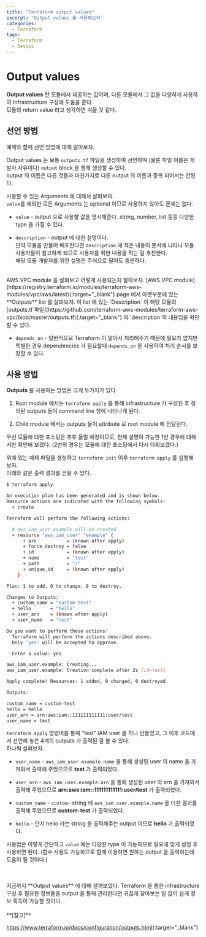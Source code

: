 ```yaml
---
title: "Terraform output values"
excerpt: "Output values 를 사용해보자"
categories:
  - Terraform
tags:
  - Terraform
  - Devops
---
```


# Output values

**Output values** 란 모듈에서 제공하는 값이며, 다른 모듈에서 그 값을 다양하게 사용하여 Infrastructure 구성에 도움을 준다.  
모듈의 return value 라고 생각하면 쉬울 것 같다.  

## 선언 방법

예제와 함께 선언 방법에 대해 알아보자.

<script src="https://gist.github.com/gentledev10/37f814311d41bf9729b2ac71c40bbdb2.js"></script>

Output values 는 보통 `outputs.tf` 파일을 생성하여 선언하며 (물론 파일 이름은 개발자 자유이다) `output` block 을 통해 생성할 수 있다.  
output 의 이름은 다른 것들과 마찬가지로 다른 output 의 이름과 중복 되어서는 안된다.  

사용할 수 있는 Arguments 에 대해서 살펴보자.  
`value`를 제외한 모든 Arguments 는 optional 이므로 사용하지 않아도 문제는 없다.  

- `value` - output 으로 사용할 값을 명시해준다.  string, number, list 등등 다양한 type 을 가질 수 있다.  

- `description` - output 에 대한 설명이다.  
만약 모듈을 만들어 배포한다면 `description` 에 적은 내용이 문서에 나타나 모듈 사용자들이 참고하게 되므로 사용자를 위한 내용을 적는 걸 추천한다.  
해당 모듈 개발자를 위한 설명은 주석으로 달아도 충분하다.  
<br>
AWS VPC module 을 살펴보고 어떻게 사용되는지 알아보자.  
[AWS VPC module](https://registry.terraform.io/modules/terraform-aws-modules/vpc/aws/latest){:target="_blank"} page 에서 아랫부분에 있는 **Outputs** list 를 살펴보자.  
이 list 에 있는 `Description` 이 해당 모듈의 [outputs.tf 파일](https://github.com/terraform-aws-modules/terraform-aws-vpc/blob/master/outputs.tf){:target="_blank"} 의 `description`의 내용임을 확인할 수 있다.  

- `depends_on` - 일반적으로 Terraform 이 알아서 처리해주기 때문에 필요가 없지만 특별한 경우 dependencies 가 필요할때 `depends_on` 을 사용하여 처리 순서를 보장할 수 있다.  

## 사용 방법

**Outputs** 를 사용하는 방법은 크게 두가지가 있다.  

1. Root module 에서는 `terraform apply` 를 통해 infrastructure 가 구성된 후 정의된 outputs 들이 command line 창에 나타나게 된다.  

2. Child module 에서는 outputs 들이 attribute 로 root module 에 전달된다.  

우선 모듈에 대한 포스팅은 추후 올릴 예정이므로, 현재 설명이 가능한 1번 경우에 대해서만 확인해 보겠다. (2번의 경우는 모듈에 대한 포스팅에서 다시 다뤄보겠다.)  

위에 있는 예제 파일을 생성하고 `terraform init` 이후 `terraform apply` 를 실행해 보자.  
아래와 같은 출력 결과를 얻을 수 있다.  

```bash
$ terraform apply

An execution plan has been generated and is shown below.
Resource actions are indicated with the following symbols:
  + create

Terraform will perform the following actions:

  # aws_iam_user.example will be created
  + resource "aws_iam_user" "example" {
      + arn           = (known after apply)
      + force_destroy = false
      + id            = (known after apply)
      + name          = "test"
      + path          = "/"
      + unique_id     = (known after apply)
    }

Plan: 1 to add, 0 to change, 0 to destroy.

Changes to Outputs:
  + custom_name = "custom-test"
  + hello       = "hello"
  + user_arn    = (known after apply)
  + user_name   = "test"

Do you want to perform these actions?
  Terraform will perform the actions described above.
  Only 'yes' will be accepted to approve.

  Enter a value: yes

aws_iam_user.example: Creating...
aws_iam_user.example: Creation complete after 2s [id=test]

Apply complete! Resources: 1 added, 0 changed, 0 destroyed.

Outputs:

custom_name = custom-test
hello = hello
user_arn = arn:aws:iam::111111111111:user/test
user_name = test
```

`terraform apply` 명령어를 통해 "test" IAM user 를 하나 만들었고, 그 이후 코드에서 선언해 놓은 4개의 outputs 가 출력된 걸 볼 수 있다.  
하나씩 살펴보자.  

- `user_name` - `aws_iam_user.example.name` 을 통해 생성된 user 의 name 을 가져와서 출력해 주었으므로 **test** 가 출력되었다.

- `user_arn` - `aws_iam_user.example.arn` 을 통해 생성된 user 의 arn 을 가져와서 출력해 주었으므로 **arn:aws:iam::111111111111:user/test** 가 출력되었다.  

- `custom_name` - `custom-` string 에 `aws_iam_user.example.name` 을 더한 결과를 출력해 주었으므로 **custom-test** 가 출력되었다.  

- `hello` - 단지 hello 라는 string 을 출력해주는 output 이므로 **hello** 가 출력되었다.  

사용법은 이렇게 간단하고 `value` 에는 다양한 type 이 가능하므로 필요에 맞게 설정 후 사용하면 된다. (함수 사용도 가능하므로 함께 이용하면 원하는 output 을 출력하는데 도움이 될 것이다.)  

<br>
<br>
지금까지 **Output values** 에 대해 살펴보았다.  
Terraform 을 통한 infrastructure 구성 후 필요한 정보들을 output 을 통해 관리한다면 귀찮게 찾아보는 일 없이 쉽게 정보 획득이 가능할 것이다.  

<br>
<br>
**[참고]**  

<https://www.terraform.io/docs/configuration/outputs.html>{:target="_blank"}
